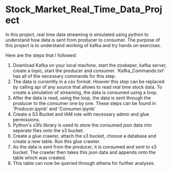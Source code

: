# Stock_Market_Real_Time_Data_Project

In this project, real time data streaming is simulated using python to understand how data is sent from producer to consumer. The purpose of this project is to understand working of kafka and try hands on exercises.

Here are the steps that I followed:

1. Download Kafka on your local machine, start the zookeper, kafka server, create a topic, start the producer and consumer. 'Kafka_Commands.txt' has all of the necessary commands for this step.
2. The data is currenltly in a csv format. Howver this step can be replaced by calling api of any source that allows to read real time stock data. To create a simulation of streaming, the data is consumed using a loop.
3. After the data is read, using the loop, the data is sent through the producer to the consumer one by one. These steps can be found in 'Producer.ipynb' and 'Consumer.ipynb'
4. Create a S3 Bucket and IAM role with necessary admin and glue permissions.
5. Python's s3fs library is used to store the consumed json data into seperate files onto the s3 bucket.
6. Create a glue crawler, attach the s3 bucket, choose a database and create a new table. Run this glue crawler.
7. As the data is sent from the producer, it is consumed and sent to s3 bucket. The crawler then takes this json data and appends onto the table which was created.
8. This table can now be queried through athena for further analyses.
